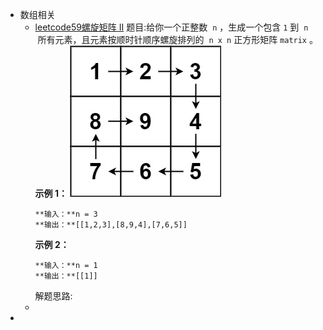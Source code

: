 - 数组相关
	- [leetcode59螺旋矩阵 II](https://leetcode.cn/problems/spiral-matrix-ii/)
	  题目:给你一个正整数  `n` ，生成一个包含 `1` 到  `n`  所有元素，且元素按顺时针顺序螺旋排列的  `n x n` 正方形矩阵 `matrix` 。
	  **示例 1：**
	  ![image.png](../assets/image_1656476233255_0.png)
	  ```
	  **输入：**n = 3
	  **输出：**[[1,2,3],[8,9,4],[7,6,5]]
	  ```
	  **示例 2：**
	  ```
	  **输入：**n = 1
	  **输出：**[[1]]
	  ```
	  解题思路:
	-
-